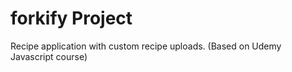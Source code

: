 # forkify Project

Recipe application with custom recipe uploads.
(Based on Udemy Javascript course)
